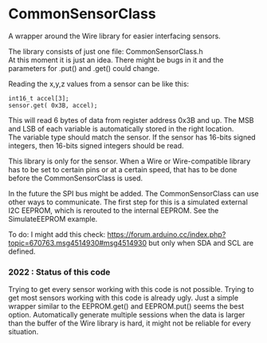 # CommonSensorClass
A wrapper around the Wire library for easier interfacing sensors.


The library consists of just one file: CommonSensorClass.h  
At this moment it is just an idea. There might be bugs in it and the parameters for .put() and .get() could change.

Reading the x,y,z values from a sensor can be like this:
```
int16_t accel[3];
sensor.get( 0x3B, accel);
```
This will read 6 bytes of data from register address 0x3B and up. The MSB and LSB of each variable is automatically stored in the right location.  
The variable type should match the sensor. If the sensor has 16-bits signed integers, then 16-bits signed integers should be read.

This library is only for the sensor. When a Wire or Wire-compatible library has to be set to certain pins or at a certain speed, that has to be done before the CommonSensorClass is used.

In the future the SPI bus might be added. The CommonSensorClass can use other ways to communicate. The first step for this is a simulated external I2C EEPROM, which is rerouted to the internal EEPROM. See the SimulateEEPROM example.

To do: I might add this check: https://forum.arduino.cc/index.php?topic=670763.msg4514930#msg4514930 but only when SDA and SCL are defined.

### 2022 : Status of this code

Trying to get every sensor working with this code is not possible. Trying to get most sensors working with this code is already ugly. Just a simple wrapper similar to the EEPROM.get() and EEPROM.put() seems the best option. Automatically generate multiple sessions when the data is larger than the buffer of the Wire library is hard, it might not be reliable for every situation. 
